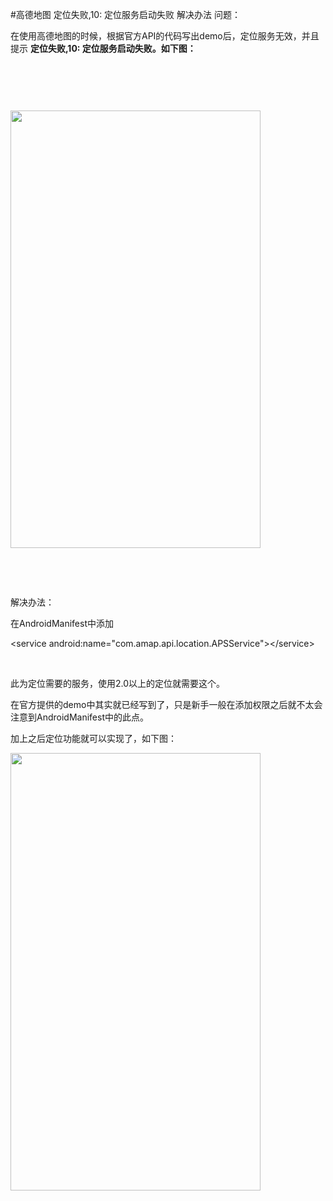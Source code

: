 #高德地图 定位失败,10: 定位服务启动失败 解决办法
问题：

在使用高德地图的时候，根据官方API的代码写出demo后，定位服务无效，并且提示 **定位失败,10: 定位服务启动失败。如下图：**

 

**<img alt="" class="has" src="https://img-blog.csdn.net/20160129114521408?watermark/2/text/aHR0cDovL2Jsb2cuY3Nkbi5uZXQv/font/5a6L5L2T/fontsize/400/fill/I0JBQkFCMA==/dissolve/70/gravity/Center">**

 

<img alt="" class="has" height="700" src="https://img-blog.csdn.net/20160129114530768?watermark/2/text/aHR0cDovL2Jsb2cuY3Nkbi5uZXQv/font/5a6L5L2T/fontsize/400/fill/I0JBQkFCMA==/dissolve/70/gravity/Center" width="400">

 

 

解决办法：

在AndroidManifest中添加

&lt;service android:name="com.amap.api.location.APSService"&gt;&lt;/service&gt;

 

此为定位需要的服务，使用2.0以上的定位就需要这个。

在官方提供的demo中其实就已经写到了，只是新手一般在添加权限之后就不太会注意到AndroidManifest中的此点。

加上之后定位功能就可以实现了，如下图：

<img alt="" class="has" height="700" src="https://img-blog.csdn.net/20160129115122992?watermark/2/text/aHR0cDovL2Jsb2cuY3Nkbi5uZXQv/font/5a6L5L2T/fontsize/400/fill/I0JBQkFCMA==/dissolve/70/gravity/Center" width="400">

 

 

 